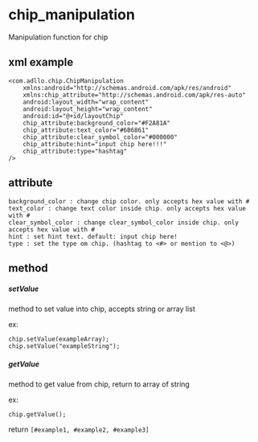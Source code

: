 # chip_manipulation
Manipulation function for chip

## xml example
```
<com.adllo.chip.ChipManipulation
    xmlns:android="http://schemas.android.com/apk/res/android"
    xmlns:chip_attribute="http://schemas.android.com/apk/res-auto"
    android:layout_width="wrap_content"
    android:layout_height="wrap_content"
    android:id="@+id/layoutChip"
    chip_attribute:background_color="#F2A81A"
    chip_attribute:text_color="#6B6861"
    chip_attribute:clear_symbol_color="#000000"
    chip_attribute:hint="input chip here!!!"
    chip_attribute:type="hashtag"
/>
```

## attribute
```
background_color : change chip color. only accepts hex value with #
text_color : change text color inside chip. only accepts hex value with #
clear_symbol_color : change clear_symbol_color inside chip. only accepts hex value with #
hint : set hint text. default: input chip here!
type : set the type om chip. (hashtag to <#> or mention to <@>)
```

## method
##### setValue

method to set value into chip, accepts string or array list

ex:
```
chip.setValue(exampleArray);
chip.setValue("exampleString");
```

##### getValue

method to get value from chip, return to array of string

ex:
```
chip.getValue();
```
return `[#example1, #example2, #example3]`